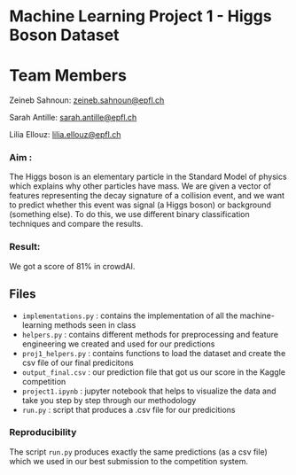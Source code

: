 # Machine Learning Project 1 - Higgs Boson Dataset

# Team Members

Zeineb Sahnoun: zeineb.sahnoun@epfl.ch

Sarah Antille: sarah.antille@epfl.ch

Lilia Ellouz: lilia.ellouz@epfl.ch

### Aim :
The Higgs boson is an elementary particle in the Standard Model of physics which explains why other particles have mass.
We are given a vector of features representing the decay signature of a collision event, and we want to predict whether this event was signal (a Higgs boson) or background (something else). 
To do this, we use different binary classification techniques and compare the results.


### Result:
We got a score of 81% in crowdAI.

## Files
- `implementations.py` : contains the implementation of all the machine-learning methods seen in class
- `helpers.py` : contains different methods for preprocessing and feature engineering we created and used for our predictions
- `proj1_helpers.py` : contains functions to load the dataset and create the csv file of our final predicitons
- `output_final.csv` : our prediction file that got us our score in the Kaggle competition
- `project1.ipynb` : jupyter notebook that helps to visualize the data and take you step by step through our methodology
- `run.py` : script that produces a .csv file for our predicitions

### Reproducibility
The script `run.py` produces exactly the same predictions (as a csv file) which we used in our best submission to the competition system.
